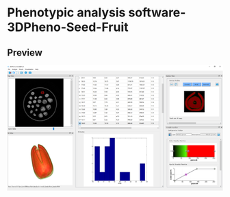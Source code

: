 # Phenotypic analysis software-3DPheno-Seed-Fruit 
## Preview
![image](https://github.com/WeizhenLiuBioinform/3DPheno-Seed-Fruit/blob/master/images/previewImage.png)



